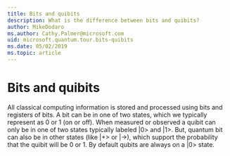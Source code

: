 ```yaml
---
title: Bits and quibits
description: What is the difference between bits and quibits?
author: MikeDodaro
ms.author: Cathy.Palmer@microsoft.com
uid: microsoft.quantum.tour.bits-quibits
ms.date: 05/02/2019
ms.topic: article
---
```


# Bits and quibits
All classical computing information is stored and processed using bits and registers of bits. A bit can be in one of two states, which we typically represent as 0 or 1 (on or off). When measured or observed a quibit can only be in one of two states typically labeled |0> and |1>. But, quantum bit can also be in other states (like |+> or |->), which support the probability that the quibit will be 0 or 1. By default qubits are always on a |0> state.
